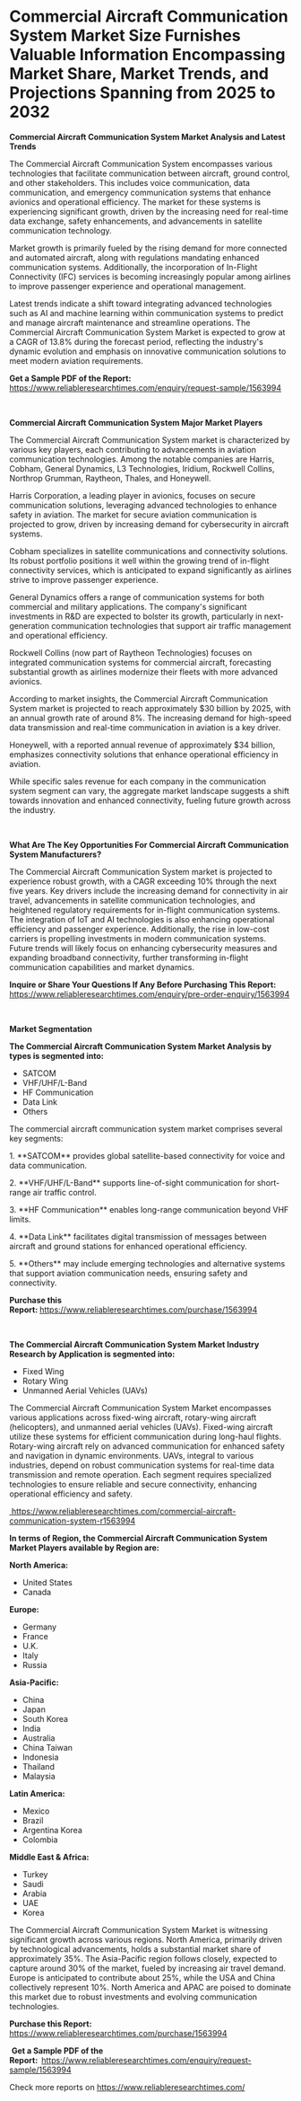 <p><h1>Commercial Aircraft Communication System Market Size Furnishes Valuable Information Encompassing Market Share, Market Trends, and Projections Spanning from 2025 to 2032</h1></p><p><strong>Commercial Aircraft Communication System Market Analysis and Latest Trends</strong></p>
<p><p>The Commercial Aircraft Communication System encompasses various technologies that facilitate communication between aircraft, ground control, and other stakeholders. This includes voice communication, data communication, and emergency communication systems that enhance avionics and operational efficiency. The market for these systems is experiencing significant growth, driven by the increasing need for real-time data exchange, safety enhancements, and advancements in satellite communication technology.</p><p>Market growth is primarily fueled by the rising demand for more connected and automated aircraft, along with regulations mandating enhanced communication systems. Additionally, the incorporation of In-Flight Connectivity (IFC) services is becoming increasingly popular among airlines to improve passenger experience and operational management.</p><p>Latest trends indicate a shift toward integrating advanced technologies such as AI and machine learning within communication systems to predict and manage aircraft maintenance and streamline operations. The Commercial Aircraft Communication System Market is expected to grow at a CAGR of 13.8% during the forecast period, reflecting the industry's dynamic evolution and emphasis on innovative communication solutions to meet modern aviation requirements.</p></p>
<p><strong>Get a Sample PDF of the Report:&nbsp;</strong> <a href="https://www.reliableresearchtimes.com/enquiry/request-sample/1563994?utm_campaign=2220&utm_medium=2&utm_source=Github&utm_content=ia&utm_term=11042025&utm_id=commercial-aircraft-communication-system">https://www.reliableresearchtimes.com/enquiry/request-sample/1563994</a></p>
<p>&nbsp;</p>
<p><strong>Commercial Aircraft Communication System Major Market Players</strong></p>
<p><p>The Commercial Aircraft Communication System market is characterized by various key players, each contributing to advancements in aviation communication technologies. Among the notable companies are Harris, Cobham, General Dynamics, L3 Technologies, Iridium, Rockwell Collins, Northrop Grumman, Raytheon, Thales, and Honeywell.</p><p>Harris Corporation, a leading player in avionics, focuses on secure communication solutions, leveraging advanced technologies to enhance safety in aviation. The market for secure aviation communication is projected to grow, driven by increasing demand for cybersecurity in aircraft systems.</p><p>Cobham specializes in satellite communications and connectivity solutions. Its robust portfolio positions it well within the growing trend of in-flight connectivity services, which is anticipated to expand significantly as airlines strive to improve passenger experience.</p><p>General Dynamics offers a range of communication systems for both commercial and military applications. The company's significant investments in R&D are expected to bolster its growth, particularly in next-generation communication technologies that support air traffic management and operational efficiency.</p><p>Rockwell Collins (now part of Raytheon Technologies) focuses on integrated communication systems for commercial aircraft, forecasting substantial growth as airlines modernize their fleets with more advanced avionics.</p><p>According to market insights, the Commercial Aircraft Communication System market is projected to reach approximately $30 billion by 2025, with an annual growth rate of around 8%. The increasing demand for high-speed data transmission and real-time communication in aviation is a key driver.</p><p>Honeywell, with a reported annual revenue of approximately $34 billion, emphasizes connectivity solutions that enhance operational efficiency in aviation.</p><p>While specific sales revenue for each company in the communication system segment can vary, the aggregate market landscape suggests a shift towards innovation and enhanced connectivity, fueling future growth across the industry.</p></p>
<p>&nbsp;</p>
<p><strong>What Are The Key Opportunities For Commercial Aircraft Communication System Manufacturers?</strong></p>
<p><p>The Commercial Aircraft Communication System market is projected to experience robust growth, with a CAGR exceeding 10% through the next five years. Key drivers include the increasing demand for connectivity in air travel, advancements in satellite communication technologies, and heightened regulatory requirements for in-flight communication systems. The integration of IoT and AI technologies is also enhancing operational efficiency and passenger experience. Additionally, the rise in low-cost carriers is propelling investments in modern communication systems. Future trends will likely focus on enhancing cybersecurity measures and expanding broadband connectivity, further transforming in-flight communication capabilities and market dynamics.</p></p>
<p><strong>Inquire or Share Your Questions If Any Before Purchasing This Report:</strong> <a href="https://www.reliableresearchtimes.com/enquiry/pre-order-enquiry/1563994?utm_campaign=2220&utm_medium=2&utm_source=Github&utm_content=ia&utm_term=11042025&utm_id=commercial-aircraft-communication-system">https://www.reliableresearchtimes.com/enquiry/pre-order-enquiry/1563994</a></p>
<p>&nbsp;</p>
<p><strong>Market Segmentation</strong></p>
<p><strong>The Commercial Aircraft Communication System Market Analysis by types is segmented into:</strong></p>
<p><ul><li>SATCOM</li><li>VHF/UHF/L-Band</li><li>HF Communication</li><li>Data Link</li><li>Others</li></ul></p>
<p><p>The commercial aircraft communication system market comprises several key segments: </p><p>1. **SATCOM** provides global satellite-based connectivity for voice and data communication. </p><p>2. **VHF/UHF/L-Band** supports line-of-sight communication for short-range air traffic control. </p><p>3. **HF Communication** enables long-range communication beyond VHF limits. </p><p>4. **Data Link** facilitates digital transmission of messages between aircraft and ground stations for enhanced operational efficiency. </p><p>5. **Others** may include emerging technologies and alternative systems that support aviation communication needs, ensuring safety and connectivity.</p></p>
<p><strong>Purchase this Report:&nbsp;</strong><a href="https://www.reliableresearchtimes.com/purchase/1563994?utm_campaign=2220&utm_medium=2&utm_source=Github&utm_content=ia&utm_term=11042025&utm_id=commercial-aircraft-communication-system">https://www.reliableresearchtimes.com/purchase/1563994</a></p>
<p>&nbsp;</p>
<p><strong>The Commercial Aircraft Communication System Market Industry Research by Application is segmented into:</strong></p>
<p><ul><li>Fixed Wing</li><li>Rotary Wing</li><li>Unmanned Aerial Vehicles (UAVs)</li></ul></p>
<p><p>The Commercial Aircraft Communication System Market encompasses various applications across fixed-wing aircraft, rotary-wing aircraft (helicopters), and unmanned aerial vehicles (UAVs). Fixed-wing aircraft utilize these systems for efficient communication during long-haul flights. Rotary-wing aircraft rely on advanced communication for enhanced safety and navigation in dynamic environments. UAVs, integral to various industries, depend on robust communication systems for real-time data transmission and remote operation. Each segment requires specialized technologies to ensure reliable and secure connectivity, enhancing operational efficiency and safety.</p></p>
<p><a href="https://www.reliableresearchtimes.com/commercial-aircraft-communication-system-r1563994?utm_campaign=2220&utm_medium=2&utm_source=Github&utm_content=ia&utm_term=11042025&utm_id=commercial-aircraft-communication-system">&nbsp;https://www.reliableresearchtimes.com/commercial-aircraft-communication-system-r1563994</a></p>
<p><strong>In terms of Region, the Commercial Aircraft Communication System Market Players available by Region are:</strong></p>
<p>
    <p> <strong> North America: </strong>
        <ul>
            <li>United States</li>
            <li>Canada</li>
        </ul>
        </p> 
    <p> <strong> Europe: </strong>
        <ul>
            <li>Germany</li>
            <li>France</li>
            <li>U.K.</li>
            <li>Italy</li>
            <li>Russia</li>
        </ul>
        </p> 
    <p> <strong> Asia-Pacific: </strong>
        <ul>
            <li>China</li>
            <li>Japan</li>
            <li>South Korea</li>
            <li>India</li>
            <li>Australia</li>
            <li>China Taiwan</li>
            <li>Indonesia</li>
            <li>Thailand</li>
            <li>Malaysia</li>
        </ul>
        </p> 
    <p> <strong> Latin America: </strong>
        <ul>
            <li>Mexico</li>
            <li>Brazil</li>
            <li>Argentina Korea</li>
            <li>Colombia</li>
        </ul>
        </p> 
    <p> <strong> Middle East & Africa: </strong>
        <ul>
            <li>Turkey</li>
            <li>Saudi</li>
            <li>Arabia</li>
            <li>UAE</li>
            <li>Korea</li>
        </ul>
    </p>
    </p>
<p><p>The Commercial Aircraft Communication System Market is witnessing significant growth across various regions. North America, primarily driven by technological advancements, holds a substantial market share of approximately 35%. The Asia-Pacific region follows closely, expected to capture around 30% of the market, fueled by increasing air travel demand. Europe is anticipated to contribute about 25%, while the USA and China collectively represent 10%. North America and APAC are poised to dominate this market due to robust investments and evolving communication technologies.</p></p>
<p><strong>Purchase this Report: </strong><a href="https://www.reliableresearchtimes.com/purchase/1563994?utm_campaign=2220&utm_medium=2&utm_source=Github&utm_content=ia&utm_term=11042025&utm_id=commercial-aircraft-communication-system">https://www.reliableresearchtimes.com/purchase/1563994</a></p>
<p>&nbsp;<strong>Get a Sample PDF of the Report:&nbsp;&nbsp;</strong><a href="https://www.reliableresearchtimes.com/enquiry/request-sample/1563994?utm_campaign=2220&utm_medium=2&utm_source=Github&utm_content=ia&utm_term=11042025&utm_id=commercial-aircraft-communication-system">https://www.reliableresearchtimes.com/enquiry/request-sample/1563994</a></p>
<p><strong></strong></p>
<p>Check more reports on <a href="https://www.reliableresearchtimes.com/?utm_campaign=2220&utm_medium=2&utm_source=Github&utm_content=ia&utm_term=11042025&utm_id=commercial-aircraft-communication-system">https://www.reliableresearchtimes.com/</a></p>